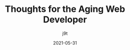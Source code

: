 ---
author: j9t
date: 2021-05-31
description: There may be a time when you’ll feel “too old” for web development. When you begin to feel that, here are a few thoughts. They might not be all you need but—maybe they are of use.
eleventyExcludeFromCollections: true
layout: post.njk
tags:
  - article
  - field
target_url: https://meiert.com/en/blog/the-aging-developer/
title: Thoughts for the Aging Web Developer
---